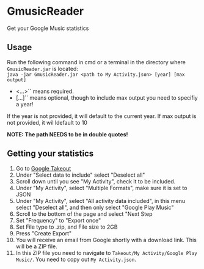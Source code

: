 # GmusicReader
Get your Google Music statistics

## Usage
Run the following command in cmd or a terminal in the directory where ``GmusicReader.jar`` is located:  
``java -jar GmusicReader.jar <path to My Activity.json> [year] [max output]``

- <...>`` means required.
- [...]`` means optional, though to include max output you need to specifiy a year!

If the year is not provided, it will default to the current year.
If max output is not provided, it wil ldefault to 10

**NOTE: The path NEEDS to be in double quotes!**

## Getting your statistics
1. Go to [Google Takeout](https://takeout.google.com/settings/takeout)
2. Under "Select data to include" select "Deselect all"
3. Scroll down until you see "My Activity", check it to be included.
4. Under "My Activity", select "Multiple Formats", make sure it is set to JSON
5. Under "My Activity", select "All activity data included", in this menu select "Deselect all", and then only select "Google Play Music"
6. Scroll to the bottom of the page and select "Next Step
7. Set "Frequency" to "Export once"
8. Set File type to .zip, and File size to 2GB
9. Press "Create Export"
10. You will receive an email from Google shortly with a download link. This will be a ZIP file.
11. In this ZIP file you need to navigate to ``Takeout/My Activity/Google Play Music/``. You need to copy out ``My Activity.json``.
